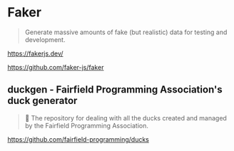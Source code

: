 # Faker

> Generate massive amounts of fake (but realistic) data for testing
> and development.

<https://fakerjs.dev/>

<https://github.com/faker-js/faker>

## duckgen - Fairfield Programming Association's duck generator

> 🦆 The repository for dealing with all the ducks created and managed
> by the Fairfield Programming Association.

<https://github.com/fairfield-programming/ducks>
